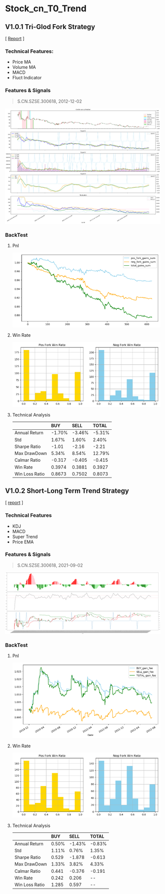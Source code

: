 # Stock_cn_T0_Trend

## V1.0.1 Tri-Glod Fork Strategy

[ [Report](https://s3.us-west-2.amazonaws.com/secure.notion-static.com/475fc38e-a2d2-49cf-a95a-03f29cbdac3d/T0%E8%B6%8B%E5%8A%BF%E7%AD%96%E7%95%A5_V1.0.1.pdf?X-Amz-Algorithm=AWS4-HMAC-SHA256&X-Amz-Content-Sha256=UNSIGNED-PAYLOAD&X-Amz-Credential=AKIAT73L2G45EIPT3X45%2F20220822%2Fus-west-2%2Fs3%2Faws4_request&X-Amz-Date=20220822T012147Z&X-Amz-Expires=86400&X-Amz-Signature=359cc99f23d53b8404827c46a324c28f88fe4114bccc68e5a23534842d589cc5&X-Amz-SignedHeaders=host&response-content-disposition=filename%20%3D%22T0%25E8%25B6%258B%25E5%258A%25BF%25E7%25AD%2596%25E7%2595%25A5_V1.0.1.pdf%22&x-id=GetObject) ]

### Technical Features:

+ Price MA
+ Volume MA
+ MACD
+ Fluct Indicator

### Features & Signals

> S.CN.SZSE.300618, 2012-12-02

![](https://github.com/RichardS0268/Stock_cn_T0_Trend/blob/main/imgs/V1.0.1_F%26S.png)

### BackTest

1. Pnl

   ![](https://github.com/RichardS0268/Stock_cn_T0_Trend/blob/main/imgs/V1.0.1_Pnl.png)

2. Win Rate

   ![](https://github.com/RichardS0268/Stock_cn_T0_Trend/blob/main/imgs/V1.0.1_win-loss.png)

 3. Technical Analysis

    |                | BUY    | SELL   | TOTAL  |
    | -------------- | ------ | ------ | ------ |
    | Annual Return  | -1.70% | -3.46% | -5.31% |
    | Std            | 1.67%  | 1.60%  | 2.40%  |
    | Sharpe Ratio   | -1.01  | -2.16  | -2.21  |
    | Max DrawDown   | 5.34%  | 8.54%  | 12.79% |
    | Calmar Ratio   | -0.317 | -0.405 | -0.415 |
    | Win Rate       | 0.3974 | 0.3881 | 0.3927 |
    | Win Loss Ratio | 0.8673 | 0.7502 | 0.8073 |

## V1.0.2 Short-Long Term Trend Strategy

[ [report](https://s3.us-west-2.amazonaws.com/secure.notion-static.com/a76ff884-37cb-4d05-ac2e-3b70edfd5478/T0%E8%B6%8B%E5%8A%BF%E7%AD%96%E7%95%A5v1.0.2.pdf?X-Amz-Algorithm=AWS4-HMAC-SHA256&X-Amz-Content-Sha256=UNSIGNED-PAYLOAD&X-Amz-Credential=AKIAT73L2G45EIPT3X45%2F20220822%2Fus-west-2%2Fs3%2Faws4_request&X-Amz-Date=20220822T012138Z&X-Amz-Expires=86400&X-Amz-Signature=ab45f78554791df98bbce689c9f2695ea78cdbd0746e9c56b49b0ab656ba64dc&X-Amz-SignedHeaders=host&response-content-disposition=filename%20%3D%22T0%25E8%25B6%258B%25E5%258A%25BF%25E7%25AD%2596%25E7%2595%25A5v1.0.2.pdf%22&x-id=GetObject) ]

### Technical Features

+ KDJ
+ MACD
+ Super Trend
+ Price EMA

### Features & Signals

>  S.CN.SZSE.300618, 2021-09-02

![](https://github.com/RichardS0268/Stock_cn_T0_Trend/blob/main/imgs/V1.0.2_F%26S.png)

### BackTest

1. Pnl

   ![](https://github.com/RichardS0268/Stock_cn_T0_Trend/blob/main/imgs/V1.0.2_Pnl.png)

2. Win Rate

	![](https://github.com/RichardS0268/Stock_cn_T0_Trend/blob/main/imgs/V1.0.2_win-loss.png)

3. Technical Analysis

   |                | BUY   | SELL   | TOTAL  |
   | -------------- | ----- | ------ | ------ |
   | Annual Return  | 0.50% | -1.43% | -0.83% |
   | Std            | 1.11% | 0.76%  | 1.35%  |
   | Sharpe Ratio   | 0.529 | -1.878 | -0.613 |
   | Max DrawDown   | 1.33% | 3.82%  | 4.33%  |
   | Calmar Ratio   | 0.441 | -0.376 | -0.191 |
   | Win Rate       | 0.242 | 0.206  | --     |
   | Win Loss Ratio | 1.285 | 0.597  | --     |

   
